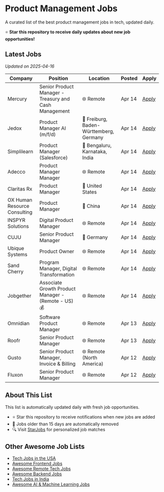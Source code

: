 # Product Management Jobs

A curated list of the best product management jobs in tech, updated daily.

⭐ **Star this repository to receive daily updates about new job opportunities!**

## Latest Jobs

*Updated on 2025-04-16*

| Company | Position | Location | Posted | Apply |
| ------- | -------- | -------- | ------ | ------ |
| Mercury | Senior Product Manager - Treasury and Cash Management | 🌐 Remote | Apr 14 | [Apply](https://starjobs.dev/jobs/9e4edd122ad646c4a99a87f0cc8da9d2?utm=github) |
| Jedox | Product Manager AI (m/f/d) | 📍 Freiburg, Baden-Württemberg, Germany | Apr 14 | [Apply](https://starjobs.dev/jobs/34acf4aa6a0e4c63ad8238a7f2d8c0ef?utm=github) |
| Simplilearn | Product Manager (Salesforce) | 📍 Bengaluru, Karnataka, India | Apr 14 | [Apply](https://starjobs.dev/jobs/faf4311db06c49e8bbc9aaa36bce92a5?utm=github) |
| Adecco | Product Manager Manager | 🌐 Remote | Apr 14 | [Apply](https://starjobs.dev/jobs/700af7d7f94b4f24b05cc726c9cc0a30?utm=github) |
| Claritas Rx | Product Manager | 📍 United States | Apr 14 | [Apply](https://starjobs.dev/jobs/8758268b286a4cf0899c32b9982685f7?utm=github) |
| OX Human Resource Consulting | Product Manager | 📍 China | Apr 14 | [Apply](https://starjobs.dev/jobs/feec09b14f52479290e771d06d5d359a?utm=github) |
| INSPYR Solutions | Digital Product Manager | 🌐 Remote | Apr 14 | [Apply](https://starjobs.dev/jobs/36c95391e5454230a74e8f2b4415ac90?utm=github) |
| CUJU | Senior Product Manager | 📍 Germany | Apr 14 | [Apply](https://starjobs.dev/jobs/969d48be3cbd4bb88de71faace1c9639?utm=github) |
| Ubique Systems | Product Owner | 🌐 Remote | Apr 14 | [Apply](https://starjobs.dev/jobs/ed2e0dc1a7604a159d65c4afb6de641d?utm=github) |
| Sand Cherry | Program Manager, Digital Transformation | 🌐 Remote | Apr 14 | [Apply](https://starjobs.dev/jobs/e806a843209b4f15aa8cdba63236d1e2?utm=github) |
| Jobgether | Associate Growth Product Manager - (Remote - US) 💰 | 🌐 Remote | Apr 14 | [Apply](https://starjobs.dev/jobs/51e160085bc54c59adad240e703c0aec?utm=github) |
| Omnidian | Software Product Manager | 🌐 Remote | Apr 13 | [Apply](https://starjobs.dev/jobs/f0ed8e56b2e7495a8252b690d430c3da?utm=github) |
| Roofr | Senior Product Manager | 🌐 Remote | Apr 13 | [Apply](https://starjobs.dev/jobs/4dc1be9e26844ebf8a74c07d71546c69?utm=github) |
| Gusto | Senior Product Manager, Invoice & Billing | 🌐 Remote (North America) | Apr 12 | [Apply](https://starjobs.dev/jobs/1645b0854ae34d99a86fe1a0ab6b0fed?utm=github) |
| Fluxon | Senior Product Manager | 🌐 Remote | Apr 12 | [Apply](https://starjobs.dev/jobs/ff25d02e769744f7bfdb086012473de6?utm=github) |


## About This List

This list is automatically updated daily with fresh job opportunities.

* ⭐ Star this repository to receive notifications when new jobs are added
* 🔄 Jobs older than 15 days are automatically removed
* 🔍 Visit [StarJobs](https://starjobs.dev?utm=github) for personalized job matches

## Other Awesome Job Lists

* [Tech Jobs in the USA](https://github.com/bansalnagesh/tech-jobs-usa)
* [Awesome Frontend Jobs](https://github.com/bansalnagesh/awesome-frontend-jobs)
* [Awesome Remote Tech Jobs](https://github.com/bansalnagesh/awesome-remote-tech-jobs)
* [Awesome Backend Jobs](https://github.com/bansalnagesh/awesome-backend-jobs)
* [Tech Jobs in India](https://github.com/bansalnagesh/tech-jobs-india)
* [Awesome AI & Machine Learning Jobs](https://github.com/bansalnagesh/awesome-ai-ml-jobs)
